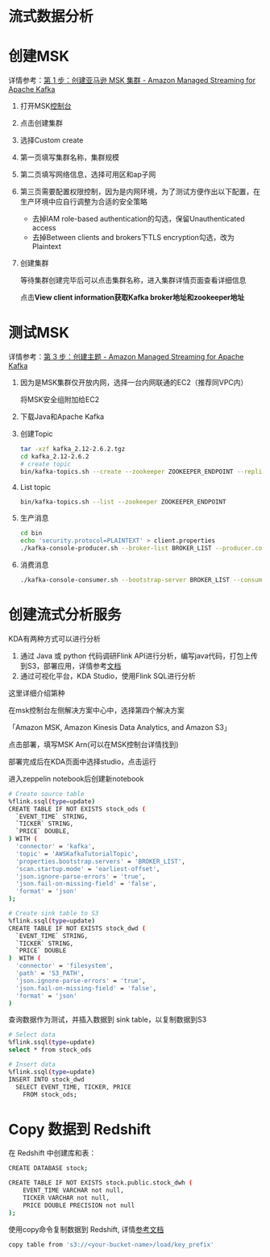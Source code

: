 # 流式数据分析

# 创建MSK

详情参考：[第 1 步：创建亚马逊 MSK 集群 - Amazon Managed Streaming for Apache Kafka](https://docs.aws.amazon.com/zh_cn/msk/latest/developerguide/create-cluster.html)

1. 打开MSK[控制台](https://us-east-1.console.aws.amazon.com/msk/home)
2. 点击创建集群
3. 选择Custom create
4. 第一页填写集群名称，集群规模
5. 第二页填写网络信息，选择可用区和ap子网
6. 第三页需要配置权限控制，因为是内网环境，为了测试方便作出以下配置，在生产环境中应自行调整为合适的安全策略
    - 去掉IAM role-based authentication的勾选，保留Unauthenticated access
    - 去掉Between clients and brokers下TLS encryption勾选，改为Plaintext
7. 创建集群
    
    等待集群创建完毕后可以点击集群名称，进入集群详情页面查看详细信息
    
    点击**View client information获取Kafka broker地址和zookeeper地址**
    

# 测试MSK

详情参考：[第 3 步：创建主题 - Amazon Managed Streaming for Apache Kafka](https://docs.aws.amazon.com/zh_cn/msk/latest/developerguide/create-topic.html)

1. 因为是MSK集群仅开放内网，选择一台内网联通的EC2（推荐同VPC内）
    
    将MSK安全组附加给EC2
    
2. 下载Java和Apache Kafka
3. 创建Topic
    
    ```bash
    tar -xzf kafka_2.12-2.6.2.tgz
    cd kafka_2.12-2.6.2
    # create topic
    bin/kafka-topics.sh --create --zookeeper ZOOKEEPER_ENDPOINT --replication-factor 2 --partitions 1 --topic AWSKafkaTutorialTopic
    ```
    
4. List topic
    
    ```bash
    bin/kafka-topics.sh --list --zookeeper ZOOKEEPER_ENDPOINT
    ```
    
5. 生产消息
    
    ```bash
    cd bin
    echo 'security.protocol=PLAINTEXT' > client.properties
    ./kafka-console-producer.sh --broker-list BROKER_LIST --producer.config client.properties --topic AWSKafkaTutorialTopic
    ```
    
6. 消费消息
    
    ```bash
    ./kafka-console-consumer.sh --bootstrap-server BROKER_LIST --consumer.config client.properties --topic AWSKafkaTutorialTopic --from-beginning
    ```
    

# 创建流式分析服务

KDA有两种方式可以进行分析

1. 通过 Java 或 python 代码调研Flink API进行分析，编写java代码，打包上传到S3，部署应用，详情参考[文档](https://docs.aws.amazon.com/zh_cn/kinesisanalytics/latest/java/get-started-exercise.html#get-started-exercise-5)
2. 通过可视化平台，KDA Studio，使用Flink SQL进行分析

这里详细介绍第种

在msk控制台左侧解决方案中心中，选择第四个解决方案

「Amazon MSK, Amazon Kinesis Data Analytics, and Amazon S3」

点击部署，填写MSK Arn(可以在MSK控制台详情找到)

部署完成后在KDA页面中选择studio，点击运行

进入zeppelin notebook后创建新notebook

```bash
# Create source table
%flink.ssql(type=update)
CREATE TABLE IF NOT EXISTS stock_ods (
  `EVENT_TIME` STRING,
  `TICKER` STRING,
  `PRICE` DOUBLE,
) WITH (
  'connector' = 'kafka',
  'topic' = 'AWSKafkaTutorialTopic',
  'properties.bootstrap.servers' = 'BROKER_LIST',
  'scan.startup.mode' = 'earliest-offset',
  'json.ignore-parse-errors' = 'true',
  'json.fail-on-missing-field' = 'false',
  'format' = 'json'
);

# Create sink table to S3
%flink.ssql(type=update)
CREATE TABLE IF NOT EXISTS stock_dwd (
  `EVENT_TIME` STRING,
  `TICKER` STRING,
  `PRICE` DOUBLE
)  WITH (
  'connector' = 'filesystem',          
  'path' = 'S3_PATH',
  'json.ignore-parse-errors' = 'true',
  'json.fail-on-missing-field' = 'false',
  'format' = 'json'                   
)
```

查询数据作为测试，并插入数据到 sink table，以复制数据到S3

```bash
# Select data
%flink.ssql(type=update)
select * from stock_ods

# Insert data
%flink.ssql(type=update)
INSERT INTO stock_dwd
  SELECT EVENT_TIME, TICKER, PRICE
    FROM stock_ods;
```

# Copy 数据到 Redshift

在 Redshift 中创建库和表：

```bash
CREATE DATABASE stock;

CREATE TABLE IF NOT EXISTS stock.public.stock_dwh (
    EVENT_TIME VARCHAR not null,
    TICKER VARCHAR not null,
    PRICE DOUBLE PRECISION not null
);
```

使用copy命令复制数据到 Redshift, 详情[参考文档](https://docs.aws.amazon.com/zh_cn/redshift/latest/dg/tutorial-loading-run-copy.html)

```bash
copy table from 's3://<your-bucket-name>/load/key_prefix'
```

